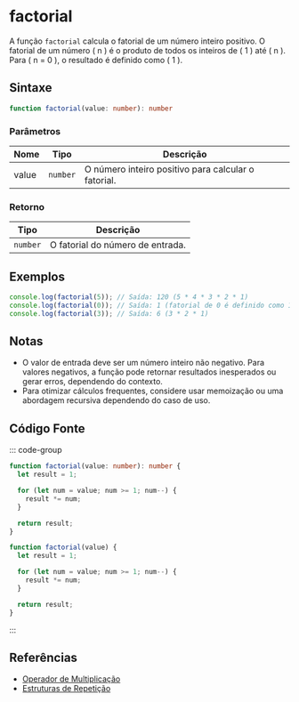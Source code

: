 # factorial

A função `factorial` calcula o fatorial de um número inteiro positivo. O fatorial de um número \( n \) é o produto de todos os inteiros de \( 1 \) até \( n \). Para \( n = 0 \), o resultado é definido como \( 1 \).

## Sintaxe

```typescript
function factorial(value: number): number
```

### Parâmetros

| Nome  | Tipo     | Descrição                                |
|-------|----------|------------------------------------------|
| value | `number` | O número inteiro positivo para calcular o fatorial. |

### Retorno

| Tipo    | Descrição                                       |
|---------|-------------------------------------------------|
| `number`| O fatorial do número de entrada.                |

## Exemplos

```typescript
console.log(factorial(5)); // Saída: 120 (5 * 4 * 3 * 2 * 1)
console.log(factorial(0)); // Saída: 1 (fatorial de 0 é definido como 1)
console.log(factorial(3)); // Saída: 6 (3 * 2 * 1)
```

## Notas

- O valor de entrada deve ser um número inteiro não negativo. Para valores negativos, a função pode retornar resultados inesperados ou gerar erros, dependendo do contexto.
- Para otimizar cálculos frequentes, considere usar memoização ou uma abordagem recursiva dependendo do caso de uso.

## Código Fonte

::: code-group
```typescript
function factorial(value: number): number {
  let result = 1;

  for (let num = value; num >= 1; num--) {
    result *= num;
  }

  return result;
}
```

```javascript
function factorial(value) {
  let result = 1;

  for (let num = value; num >= 1; num--) {
    result *= num;
  }

  return result;
}
```
::: 

## Referências

- [Operador de Multiplicação](https://developer.mozilla.org/pt-BR/docs/Web/JavaScript/Reference/Operators/Multiplication)  
- [Estruturas de Repetição](https://developer.mozilla.org/pt-BR/docs/Web/JavaScript/Reference/Statements/for)